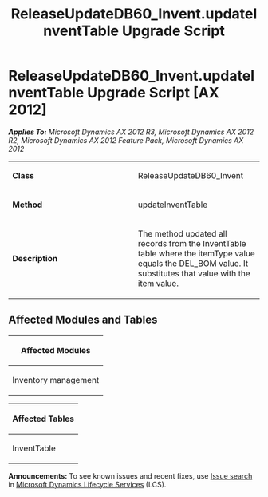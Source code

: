 ﻿---
title: ReleaseUpdateDB60_Invent.updateInventTable Upgrade Script
TOCTitle: ReleaseUpdateDB60_Invent.updateInventTable Upgrade Script
ms:assetid: d0a774e9-f918-4711-581e-57f37bf4f502
ms:mtpsurl: https://msdn.microsoft.com/en-us/library/JJ686908(v=AX.60)
ms:contentKeyID: 49711358
ms.date: 05/18/2015
mtps_version: v=AX.60
---

# ReleaseUpdateDB60\_Invent.updateInventTable Upgrade Script [AX 2012]


_**Applies To:** Microsoft Dynamics AX 2012 R3, Microsoft Dynamics AX 2012 R2, Microsoft Dynamics AX 2012 Feature Pack, Microsoft Dynamics AX 2012_

<table>
<colgroup>
<col style="width: 50%" />
<col style="width: 50%" />
</colgroup>
<tbody>
<tr class="odd">
<td><p><strong>Class</strong></p></td>
<td><p>ReleaseUpdateDB60_Invent</p></td>
</tr>
<tr class="even">
<td><p><strong>Method</strong></p></td>
<td><p>updateInventTable</p></td>
</tr>
<tr class="odd">
<td><p><strong>Description</strong></p></td>
<td><p>The method updated all records from the InventTable table where the itemType value equals the DEL_BOM value. It substitutes that value with the item value.</p></td>
</tr>
</tbody>
</table>


## Affected Modules and Tables

<table>
<colgroup>
<col style="width: 100%" />
</colgroup>
<thead>
<tr class="header">
<th><p>Affected Modules</p></th>
</tr>
</thead>
<tbody>
<tr class="odd">
<td><p>Inventory management</p></td>
</tr>
</tbody>
</table>


<table>
<colgroup>
<col style="width: 100%" />
</colgroup>
<thead>
<tr class="header">
<th><p>Affected Tables</p></th>
</tr>
</thead>
<tbody>
<tr class="odd">
<td><p>InventTable</p></td>
</tr>
</tbody>
</table>

  
**Announcements:** To see known issues and recent fixes, use [Issue search](http://go.microsoft.com/fwlink/?linkid=389258) in [Microsoft Dynamics Lifecycle Services](http://go.microsoft.com/fwlink/?linkid=306505) (LCS).

